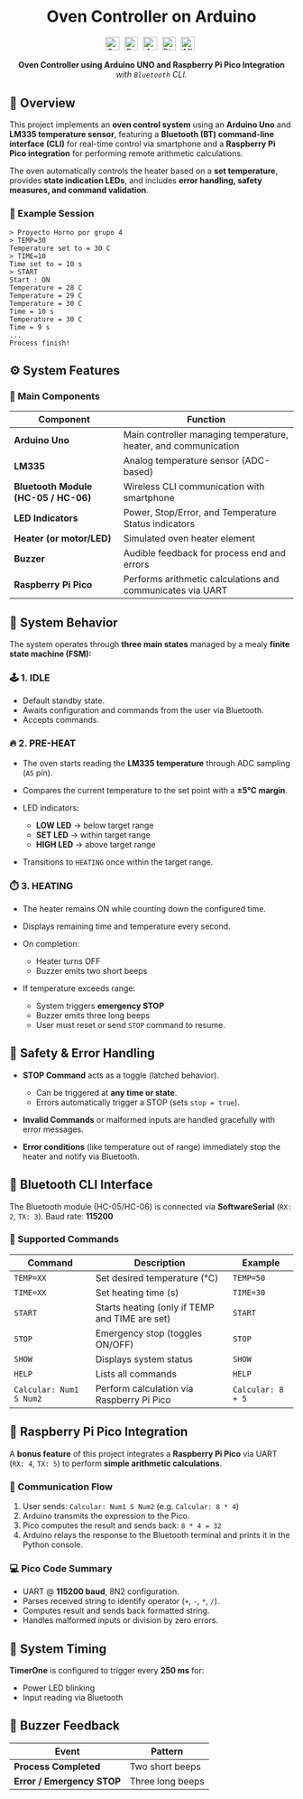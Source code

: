 <div align="center">
<h1>Oven Controller on Arduino</h1>
</div>

<!-- GitHub Badges Section -->
<p align="center">
  <img alt="C++" height="24.5px" style="padding-right:5px;" src="https://custom-icon-badges.demolab.com/badge/-C++-005697?style=for-the-badge&logo=cpp&logoColor=white&logoSize=auto"/>
  <img alt="Python" height="24.5px" style="padding-right:5px;" src="https://custom-icon-badges.demolab.com/badge/python-3670A0?style=for-the-badge&logo=python&logoColor=ffdd54"/>
  <img alt="Arduino" height="24.5px" style="padding-right:5px;" src="https://custom-icon-badges.demolab.com/badge/-Arduino-16969b?style=for-the-badge&logo=arduino&logoColor=white&logoSize=auto"/>
  <img alt="Pico" height="24.5px" style="padding-right:5px;" src="https://custom-icon-badges.demolab.com/badge/-Pico-bd1b48?style=for-the-badge&logo=raspberrypi&logoColor=white&logoSize=auto"/>
  <img alt="MIT" height="24.5px" style="padding-right:5px;" src="https://custom-icon-badges.demolab.com/badge/License-MIT-ad0808?style=for-the-badge"/>
    <br />
</p>

<!-- Description -->
<p align="center">
    <b>Oven Controller using Arduino UNO and Raspberry Pi Pico Integration</b><br>
    <i>with <code>Bluetooth</code> CLI.</i>
</p>

## 📘 Overview

This project implements an **oven control system** using an **Arduino Uno** and **LM335 temperature sensor**, featuring a **Bluetooth (BT) command-line interface (CLI)** for real-time control via smartphone and a **Raspberry Pi Pico integration** for performing remote arithmetic calculations.

The oven automatically controls the heater based on a **set temperature**, provides **state indication LEDs**, and includes **error handling, safety measures, and command validation**.

### 🧾 Example Session

```
> Proyecto Horno por grupo 4
> TEMP=30
Temperature set to = 30 C
> TIME=10
Time set to = 10 s
> START
Start : ON
Temperature = 28 C
Temperature = 29 C
Temperature = 30 C
Time = 10 s
Temperature = 30 C
Time = 9 s
...
Process finish!
```

## ⚙️ System Features

### 🔧 Main Components

<div align="center">

| Component                            | Function                                                        |
| ------------------------------------ | --------------------------------------------------------------- |
| **Arduino Uno**                      | Main controller managing temperature, heater, and communication |
| **LM335**                            | Analog temperature sensor (ADC-based)                           |
| **Bluetooth Module (HC-05 / HC-06)** | Wireless CLI communication with smartphone                      |
| **LED Indicators**                   | Power, Stop/Error, and Temperature Status indicators            |
| **Heater (or motor/LED)**            | Simulated oven heater element                                   |
| **Buzzer**                           | Audible feedback for process end and errors                     |
| **Raspberry Pi Pico**                | Performs arithmetic calculations and communicates via UART      |

</div>

## 🧠 System Behavior

The system operates through **three main states** managed by a mealy **finite state machine (FSM):**

### 🕹️ 1. IDLE

* Default standby state.
* Awaits configuration and commands from the user via Bluetooth.
* Accepts commands.

### 🔥 2. PRE-HEAT

* The oven starts reading the **LM335 temperature** through ADC sampling (`A5` pin).
* Compares the current temperature to the set point with a **±5°C margin**.
* LED indicators:

  * **LOW LED** → below target range
  * **SET LED** → within target range
  * **HIGH LED** → above target range
* Transitions to `HEATING` once within the target range.

### ⏱️ 3. HEATING

* The heater remains ON while counting down the configured time.
* Displays remaining time and temperature every second.
* On completion:

  * Heater turns OFF
  * Buzzer emits two short beeps
* If temperature exceeds range:

  * System triggers **emergency STOP**
  * Buzzer emits three long beeps
  * User must reset or send `STOP` command to resume.

## 🚨 Safety & Error Handling

* **STOP Command** acts as a toggle (latched behavior).

  * Can be triggered at **any time or state**.
  * Errors automatically trigger a STOP (sets `stop = true`).
* **Invalid Commands** or malformed inputs are handled gracefully with error messages.
* **Error conditions** (like temperature out of range) immediately stop the heater and notify via Bluetooth.

## 📱 Bluetooth CLI Interface

The Bluetooth module (HC-05/HC-06) is connected via **SoftwareSerial** (`RX: 2`, `TX: 3`).
Baud rate: **115200**

### 💬 Supported Commands

<div align="center">

| Command                 | Description                                    | Example           |
| ----------------------- | ---------------------------------------------- | ----------------- |
| `TEMP=XX`               | Set desired temperature (°C)                   | `TEMP=50`         |
| `TIME=XX`               | Set heating time (s)                           | `TIME=30`         |
| `START`                 | Starts heating (only if TEMP and TIME are set) | `START`           |
| `STOP`                  | Emergency stop (toggles ON/OFF)                | `STOP`            |
| `SHOW`                  | Displays system status                         | `SHOW`            |
| `HELP`                  | Lists all commands                             | `HELP`            |
| `Calcular: Num1 S Num2` | Perform calculation via Raspberry Pi Pico      | `Calcular: 8 + 5` |

</div>

## 🔢 Raspberry Pi Pico Integration

A **bonus feature** of this project integrates a **Raspberry Pi Pico** via UART (`RX: 4`, `TX: 5`) to perform **simple arithmetic calculations**.

### 📡 Communication Flow

1. User sends:
   `Calcular: Num1 S Num2` (e.g. `Calcular: 8 * 4`)
2. Arduino transmits the expression to the Pico.
3. Pico computes the result and sends back:
   `8 * 4 = 32`
4. Arduino relays the response to the Bluetooth terminal and prints it in the Python console.

### 💻 Pico Code Summary

* UART @ **115200 baud**, 8N2 configuration.
* Parses received string to identify operator (`+`, `-`, `*`, `/`).
* Computes result and sends back formatted string.
* Handles malformed inputs or division by zero errors.

## 🔋 System Timing

**TimerOne** is configured to trigger every **250 ms** for:

  * Power LED blinking
  * Input reading via Bluetooth

## 🔔 Buzzer Feedback

<div align="center">

| Event                      | Pattern          |
| -------------------------- | ---------------- |
| **Process Completed**      | Two short beeps  |
| **Error / Emergency STOP** | Three long beeps |

</div>